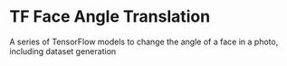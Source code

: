 # TF Face Angle Translation
 A series of TensorFlow models to change the angle of a face in a photo, including dataset generation
